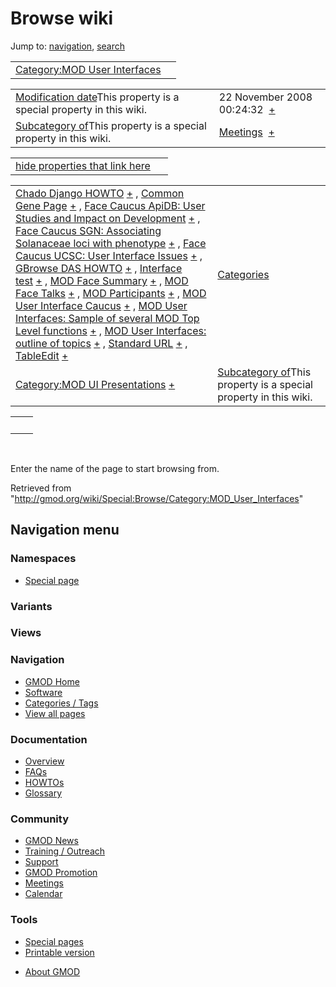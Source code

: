<div id="mw-page-base" class="noprint">

</div>

<div id="mw-head-base" class="noprint">

</div>

<div id="content" class="mw-body" role="main">

<span id="top"></span>

<div id="mw-js-message" style="display:none;">

</div>



# <span dir="auto">Browse wiki</span>

<div id="bodyContent">

<div id="contentSub">

</div>

<div id="jump-to-nav" class="mw-jump">

Jump to: [navigation](#mw-navigation), [search](#p-search)

</div>

<div id="mw-content-text">

|  |  |
|----|----|
| [Category:MOD User Interfaces](/wiki/Category:MOD_User_Interfaces "Category:MOD User Interfaces") |  |

|  |  |
|----|----|
| <span class="smw-highlighter" data-type="1" state="inline" data-title="Property"><span class="smwbuiltin">[Modification date](/wiki/Property:Modification_date "Property:Modification date")</span><span class="smwttcontent">This property is a special property in this wiki.</span></span> | <span class="smwb-value">22 November 2008 00:24:32  <span class="smwsearch">[+](/wiki/Special:SearchByProperty/Modification-20date/22-20November-202008-2000:24:32 "Special:SearchByProperty/Modification-20date/22-20November-202008-2000:24:32")</span></span> |
| <span class="smw-highlighter" data-type="1" state="inline" data-title="Property"><span class="smwbuiltin">[Subcategory of](/wiki/Property:Subcategory_of "Property:Subcategory of")</span><span class="smwttcontent">This property is a special property in this wiki.</span></span> | <span class="smwb-value">[Meetings](/wiki/Category:Meetings "Category:Meetings")  <span class="smwsearch">[+](/wiki/Special:SearchByProperty/Subcategory-20of/Meetings "Special:SearchByProperty/Subcategory-20of/Meetings")</span></span> |

<span id="smw_browse_incoming"></span>

|  |  |
|----|----|
| [hide properties that link here](/mediawiki/index.php?title=Special:Browse&offset=0&dir=out&article=Category%3AMOD+User+Interfaces)  |  |

|  |  |
|----|----|
| <span class="smwb-ivalue">[Chado Django HOWTO](/wiki/Chado_Django_HOWTO "Chado Django HOWTO") <span class="smwbrowse">[+](/wiki/Special:Browse/Chado-20Django-20HOWTO "Special:Browse/Chado-20Django-20HOWTO")</span></span> , <span class="smwb-ivalue">[Common Gene Page](/wiki/Common_Gene_Page "Common Gene Page") <span class="smwbrowse">[+](/wiki/Special:Browse/Common-20Gene-20Page "Special:Browse/Common-20Gene-20Page")</span></span> , <span class="smwb-ivalue">[Face Caucus ApiDB: User Studies and Impact on Development](/wiki/Face_Caucus_ApiDB:_User_Studies_and_Impact_on_Development "Face Caucus ApiDB: User Studies and Impact on Development") <span class="smwbrowse">[+](/wiki/Special:Browse/Face-20Caucus-20ApiDB:-20User-20Studies-20and-20Impact-20on-20Development "Special:Browse/Face-20Caucus-20ApiDB:-20User-20Studies-20and-20Impact-20on-20Development")</span></span> , <span class="smwb-ivalue">[Face Caucus SGN: Associating Solanaceae loci with phenotype](/wiki/Face_Caucus_SGN:_Associating_Solanaceae_loci_with_phenotype "Face Caucus SGN: Associating Solanaceae loci with phenotype") <span class="smwbrowse">[+](/wiki/Special:Browse/Face-20Caucus-20SGN:-20Associating-20Solanaceae-20loci-20with-20phenotype "Special:Browse/Face-20Caucus-20SGN:-20Associating-20Solanaceae-20loci-20with-20phenotype")</span></span> , <span class="smwb-ivalue">[Face Caucus UCSC: User Interface Issues](/wiki/Face_Caucus_UCSC:_User_Interface_Issues "Face Caucus UCSC: User Interface Issues") <span class="smwbrowse">[+](/wiki/Special:Browse/Face-20Caucus-20UCSC:-20User-20Interface-20Issues "Special:Browse/Face-20Caucus-20UCSC:-20User-20Interface-20Issues")</span></span> , <span class="smwb-ivalue">[GBrowse DAS HOWTO](/wiki/GBrowse_DAS_HOWTO "GBrowse DAS HOWTO") <span class="smwbrowse">[+](/wiki/Special:Browse/GBrowse-20DAS-20HOWTO "Special:Browse/GBrowse-20DAS-20HOWTO")</span></span> , <span class="smwb-ivalue">[Interface test](/wiki/Interface_test "Interface test") <span class="smwbrowse">[+](/wiki/Special:Browse/Interface-20test "Special:Browse/Interface-20test")</span></span> , <span class="smwb-ivalue">[MOD Face Summary](/wiki/MOD_Face_Summary "MOD Face Summary") <span class="smwbrowse">[+](/wiki/Special:Browse/MOD-20Face-20Summary "Special:Browse/MOD-20Face-20Summary")</span></span> , <span class="smwb-ivalue">[MOD Face Talks](/wiki/MOD_Face_Talks "MOD Face Talks") <span class="smwbrowse">[+](/wiki/Special:Browse/MOD-20Face-20Talks "Special:Browse/MOD-20Face-20Talks")</span></span> , <span class="smwb-ivalue">[MOD Participants](/wiki/MOD_Participants "MOD Participants") <span class="smwbrowse">[+](/wiki/Special:Browse/MOD-20Participants "Special:Browse/MOD-20Participants")</span></span> , <span class="smwb-ivalue">[MOD User Interface Caucus](/wiki/MOD_User_Interface_Caucus "MOD User Interface Caucus") <span class="smwbrowse">[+](/wiki/Special:Browse/MOD-20User-20Interface-20Caucus "Special:Browse/MOD-20User-20Interface-20Caucus")</span></span> , <span class="smwb-ivalue">[MOD User Interfaces: Sample of several MOD Top Level functions](/wiki/MOD_User_Interfaces:_Sample_of_several_MOD_Top_Level_functions "MOD User Interfaces: Sample of several MOD Top Level functions") <span class="smwbrowse">[+](/wiki/Special:Browse/MOD-20User-20Interfaces:-20Sample-20of-20several-20MOD-20Top-20Level-20functions "Special:Browse/MOD-20User-20Interfaces:-20Sample-20of-20several-20MOD-20Top-20Level-20functions")</span></span> , <span class="smwb-ivalue">[MOD User Interfaces: outline of topics](/wiki/MOD_User_Interfaces:_outline_of_topics "MOD User Interfaces: outline of topics") <span class="smwbrowse">[+](/wiki/Special:Browse/MOD-20User-20Interfaces:-20outline-20of-20topics "Special:Browse/MOD-20User-20Interfaces:-20outline-20of-20topics")</span></span> , <span class="smwb-ivalue">[Standard URL](/wiki/Standard_URL "Standard URL") <span class="smwbrowse">[+](/wiki/Special:Browse/Standard-20URL "Special:Browse/Standard-20URL")</span></span> , <span class="smwb-ivalue">[TableEdit](/wiki/TableEdit "TableEdit") <span class="smwbrowse">[+](/wiki/Special:Browse/TableEdit "Special:Browse/TableEdit")</span></span> | [Categories](/wiki/Special:Categories "Special:Categories") |
| <span class="smwb-ivalue">[Category:MOD UI Presentations](/wiki/Category:MOD_UI_Presentations "Category:MOD UI Presentations") <span class="smwbrowse">[+](/wiki/Special:Browse/Category:MOD-20UI-20Presentations "Special:Browse/Category:MOD-20UI-20Presentations")</span></span> | <span class="smw-highlighter" data-type="1" state="inline" data-title="Property"><span class="smwbuiltin">[Subcategory of](/wiki/Property:Subcategory_of "Property:Subcategory of")</span><span class="smwttcontent">This property is a special property in this wiki.</span></span> |

|     |     |
|-----|-----|
|     |     |

 

Enter the name of the page to start browsing from.  

</div>

<div class="printfooter">

Retrieved from
"<http://gmod.org/wiki/Special:Browse/Category:MOD_User_Interfaces>"

</div>

<div id="catlinks" class="catlinks catlinks-allhidden">

</div>

<div class="visualClear">

</div>

</div>

</div>

<div id="mw-navigation">

## Navigation menu

<div id="mw-head">



<div id="left-navigation">

<div id="p-namespaces" class="vectorTabs" role="navigation"
aria-labelledby="p-namespaces-label">

### Namespaces

- <span id="ca-nstab-special">[Special
  page](/wiki/Special:Browse/Category:MOD_User_Interfaces "This is a special page, you cannot edit the page itself")</span>

</div>

<div id="p-variants" class="vectorMenu emptyPortlet" role="navigation"
aria-labelledby="p-variants-label">

### 

### Variants[](#)

<div class="menu">

</div>

</div>

</div>

<div id="right-navigation">

<div id="p-views" class="vectorTabs emptyPortlet" role="navigation"
aria-labelledby="p-views-label">

### Views

</div>



</div>



</div>

</div>

</div>

<div id="mw-panel">

<div id="p-logo" role="banner">

<a href="/wiki/Main_Page"
style="background-image: url(http://gmod.org/images/GMOD-cogs.png);"
title="Visit the main page"></a>

</div>

<div id="p-Navigation" class="portal" role="navigation"
aria-labelledby="p-Navigation-label">

### Navigation

<div class="body">

- <span id="n-GMOD-Home">[GMOD Home](/wiki/Main_Page)</span>
- <span id="n-Software">[Software](/wiki/GMOD_Components)</span>
- <span id="n-Categories-.2F-Tags">[Categories /
  Tags](/wiki/Categories)</span>
- <span id="n-View-all-pages">[View all
  pages](/wiki/Special:AllPages)</span>

</div>

</div>

<div id="p-Documentation" class="portal" role="navigation"
aria-labelledby="p-Documentation-label">

### Documentation

<div class="body">

- <span id="n-Overview">[Overview](/wiki/Overview)</span>
- <span id="n-FAQs">[FAQs](/wiki/Category:FAQ)</span>
- <span id="n-HOWTOs">[HOWTOs](/wiki/Category:HOWTO)</span>
- <span id="n-Glossary">[Glossary](/wiki/Glossary)</span>

</div>

</div>

<div id="p-Community" class="portal" role="navigation"
aria-labelledby="p-Community-label">

### Community

<div class="body">

- <span id="n-GMOD-News">[GMOD News](/wiki/GMOD_News)</span>
- <span id="n-Training-.2F-Outreach">[Training /
  Outreach](/wiki/Training_and_Outreach)</span>
- <span id="n-Support">[Support](/wiki/Support)</span>
- <span id="n-GMOD-Promotion">[GMOD
  Promotion](/wiki/GMOD_Promotion)</span>
- <span id="n-Meetings">[Meetings](/wiki/Meetings)</span>
- <span id="n-Calendar">[Calendar](/wiki/Calendar)</span>

</div>

</div>

<div id="p-tb" class="portal" role="navigation"
aria-labelledby="p-tb-label">

### Tools

<div class="body">

- <span id="t-specialpages"><a href="/wiki/Special:SpecialPages" accesskey="q"
  title="A list of all special pages [q]">Special pages</a></span>
- <span id="t-print"><a
  href="/mediawiki/index.php?title=Special:Browse/Category:MOD_User_Interfaces&amp;printable=yes"
  rel="alternate" accesskey="p"
  title="Printable version of this page [p]">Printable version</a></span>

</div>

</div>

</div>

</div>

<div id="footer" role="contentinfo">

- <span id="footer-places-about">[About
  GMOD](/wiki/GMOD:About "GMOD:About")</span>

<!-- -->






</div>
